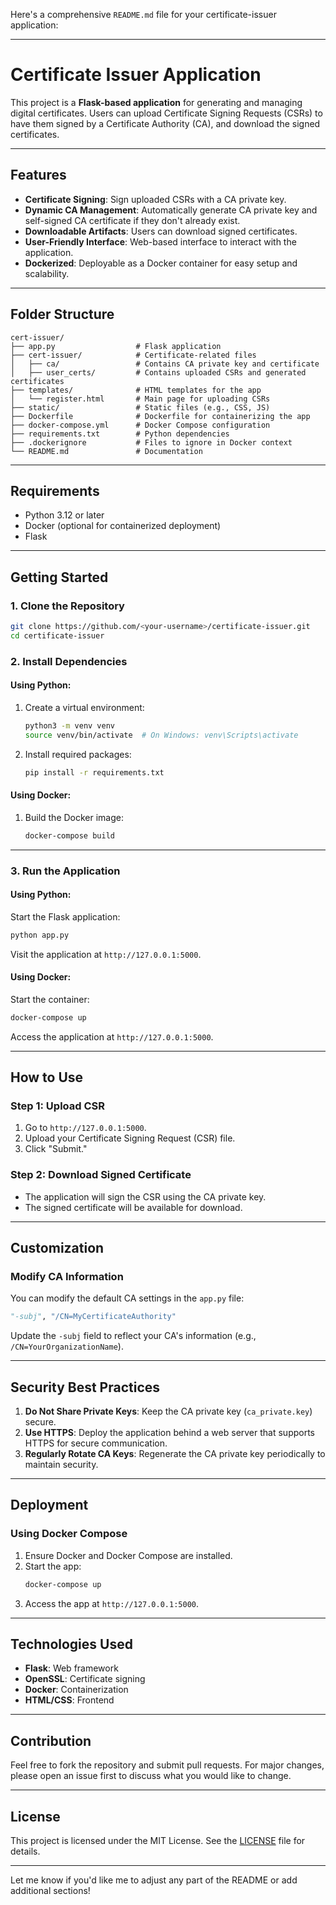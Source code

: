 Here's a comprehensive `README.md` file for your certificate-issuer application:

---

# Certificate Issuer Application

This project is a **Flask-based application** for generating and managing digital certificates. Users can upload Certificate Signing Requests (CSRs) to have them signed by a Certificate Authority (CA), and download the signed certificates.

---

## Features

- **Certificate Signing**: Sign uploaded CSRs with a CA private key.
- **Dynamic CA Management**: Automatically generate CA private key and self-signed CA certificate if they don't already exist.
- **Downloadable Artifacts**: Users can download signed certificates.
- **User-Friendly Interface**: Web-based interface to interact with the application.
- **Dockerized**: Deployable as a Docker container for easy setup and scalability.

---

## Folder Structure

```
cert-issuer/
├── app.py                  # Flask application
├── cert-issuer/            # Certificate-related files
│   ├── ca/                 # Contains CA private key and certificate
│   ├── user_certs/         # Contains uploaded CSRs and generated certificates
├── templates/              # HTML templates for the app
│   └── register.html       # Main page for uploading CSRs
├── static/                 # Static files (e.g., CSS, JS)
├── Dockerfile              # Dockerfile for containerizing the app
├── docker-compose.yml      # Docker Compose configuration
├── requirements.txt        # Python dependencies
├── .dockerignore           # Files to ignore in Docker context
└── README.md               # Documentation
```

---

## Requirements

- Python 3.12 or later
- Docker (optional for containerized deployment)
- Flask

---

## Getting Started

### **1. Clone the Repository**

```bash
git clone https://github.com/<your-username>/certificate-issuer.git
cd certificate-issuer
```

### **2. Install Dependencies**

#### Using Python:
1. Create a virtual environment:
   ```bash
   python3 -m venv venv
   source venv/bin/activate  # On Windows: venv\Scripts\activate
   ```

2. Install required packages:
   ```bash
   pip install -r requirements.txt
   ```

#### Using Docker:
1. Build the Docker image:
   ```bash
   docker-compose build
   ```

---

### **3. Run the Application**

#### Using Python:
Start the Flask application:
```bash
python app.py
```

Visit the application at `http://127.0.0.1:5000`.

#### Using Docker:
Start the container:
```bash
docker-compose up
```

Access the application at `http://127.0.0.1:5000`.

---

## How to Use

### Step 1: Upload CSR
1. Go to `http://127.0.0.1:5000`.
2. Upload your Certificate Signing Request (CSR) file.
3. Click "Submit."

### Step 2: Download Signed Certificate
- The application will sign the CSR using the CA private key.
- The signed certificate will be available for download.

---

## Customization

### Modify CA Information
You can modify the default CA settings in the `app.py` file:

```python
"-subj", "/CN=MyCertificateAuthority"
```

Update the `-subj` field to reflect your CA's information (e.g., `/CN=YourOrganizationName`).

---

## Security Best Practices

1. **Do Not Share Private Keys**: Keep the CA private key (`ca_private.key`) secure.
2. **Use HTTPS**: Deploy the application behind a web server that supports HTTPS for secure communication.
3. **Regularly Rotate CA Keys**: Regenerate the CA private key periodically to maintain security.

---

## Deployment

### Using Docker Compose
1. Ensure Docker and Docker Compose are installed.
2. Start the app:
   ```bash
   docker-compose up
   ```
3. Access the app at `http://127.0.0.1:5000`.

---

## Technologies Used

- **Flask**: Web framework
- **OpenSSL**: Certificate signing
- **Docker**: Containerization
- **HTML/CSS**: Frontend

---

## Contribution

Feel free to fork the repository and submit pull requests. For major changes, please open an issue first to discuss what you would like to change.

---

## License

This project is licensed under the MIT License. See the [LICENSE](LICENSE) file for details.

---

Let me know if you'd like me to adjust any part of the README or add additional sections!
